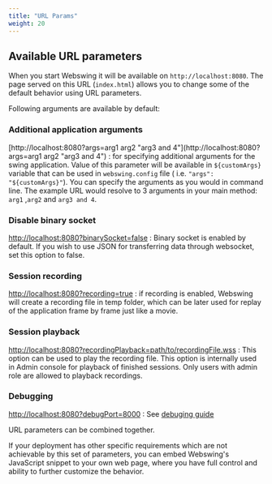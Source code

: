```yaml
---
title: "URL Params"
weight: 20
---
```


## Available URL parameters
When you start Webswing it will be available on `http://localhost:8080`. The page served on this URL (`index.html`) allows you to change some of the default behavior using URL parameters. 

Following arguments are available by default:

### Additional application arguments
[http://localhost:8080?args=arg1 arg2 "arg3 and 4"](http://localhost:8080?args=arg1 arg2 "arg3 and 4") : for specifying additional arguments for the swing application. Value of this parameter will be available in `${customArgs}` variable that can be used in `webswing.config` file ( i.e. `"args": "${customArgs}"`). 
You can specify the arguments as you would in command line. The example URL would resolve to 3 arguments in your main method: `arg1` ,`arg2` and `arg3 and 4`.

### Disable binary socket
[http://localhost:8080?binarySocket=false](http://localhost:8080?binarySocket=false) : Binary socket is enabled by default. If you wish to use JSON for transferring data through websocket, set this option to false.

### Session recording
[http://localhost:8080?recording=true](http://localhost:8080?recording=true) : if recording is enabled, Webswing will create a recording file in temp folder, which can be later used for replay of the application frame by frame just like a movie.

### Session playback 
[http://localhost:8080?recordingPlayback=path/to/recordingFile.wss](http://localhost:8080?recordingPlayback=path) : This option can be used to play the recording file. This option is internally used in Admin console for playback of finished sessions. Only users with admin role are allowed to playback recordings.

### Debugging 
[http://localhost:8080?debugPort=8000](http://localhost:8080?debugPort=8000) : See [debuging guide](../../contrib)


 

URL parameters can be combined together.

If your deployment has other specific requirements which are not achievable by this set of parameters, you can embed Webswing's JavaScript snippet to your own web page, where you have full control and ability to further customize the behavior.

